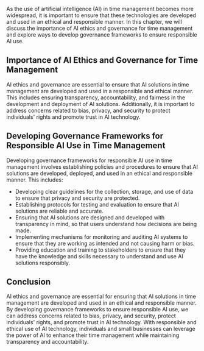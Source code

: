 

As the use of artificial intelligence (AI) in time management becomes more widespread, it is important to ensure that these technologies are developed and used in an ethical and responsible manner. In this chapter, we will discuss the importance of AI ethics and governance for time management and explore ways to develop governance frameworks to ensure responsible AI use.

Importance of AI Ethics and Governance for Time Management
----------------------------------------------------------

AI ethics and governance are essential to ensure that AI solutions in time management are developed and used in a responsible and ethical manner. This includes ensuring transparency, accountability, and fairness in the development and deployment of AI solutions. Additionally, it is important to address concerns related to bias, privacy, and security to protect individuals' rights and promote trust in AI technology.

Developing Governance Frameworks for Responsible AI Use in Time Management
--------------------------------------------------------------------------

Developing governance frameworks for responsible AI use in time management involves establishing policies and procedures to ensure that AI solutions are developed, deployed, and used in an ethical and responsible manner. This includes:

* Developing clear guidelines for the collection, storage, and use of data to ensure that privacy and security are protected.
* Establishing protocols for testing and evaluation to ensure that AI solutions are reliable and accurate.
* Ensuring that AI solutions are designed and developed with transparency in mind, so that users understand how decisions are being made.
* Implementing mechanisms for monitoring and auditing AI systems to ensure that they are working as intended and not causing harm or bias.
* Providing education and training to stakeholders to ensure that they have the knowledge and skills necessary to understand and use AI solutions responsibly.

Conclusion
----------

AI ethics and governance are essential for ensuring that AI solutions in time management are developed and used in an ethical and responsible manner. By developing governance frameworks to ensure responsible AI use, we can address concerns related to bias, privacy, and security, protect individuals' rights, and promote trust in AI technology. With responsible and ethical use of AI technology, individuals and small businesses can leverage the power of AI to enhance their time management while maintaining transparency and accountability.

